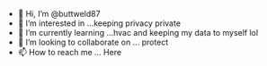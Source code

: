 - 👋 Hi, I’m @buttweld87
- 👀 I’m interested in ...keeping privacy private
- 🌱 I’m currently learning ...hvac and keeping my data to myself lol
- 💞️ I’m looking to collaborate on ... protect
- 📫 How to reach me ...
Here
<!---
buttweld87/buttweld87 is a ✨ special ✨ repository because its `README.md` (this file) appears on your GitHub profile.
You can click the Preview link to take a look at your changes.
--->
